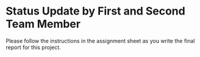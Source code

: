 # Status Update by First and Second Team Member

Please follow the instructions in the assignment sheet as you write the final
report for this project.
